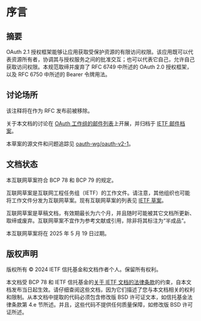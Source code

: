 # 序言

## 摘要

OAuth 2.1 授权框架能够让应用获取受保护资源的有限访问权限。该应用既可以代表资源所有者，协调其与授权服务之间的批准交互；也可以代表它自己，允许自己获取访问权限。本规范取缔并废弃了 RFC 6749 中所述的 OAuth 2.0 授权框架，以及 RFC 6750 中所述的 Bearer 令牌用法。

## 讨论场所

该注释将在作为 RFC 发布前被移除。

关于本文档的讨论在 [OAuth 工作组的邮件列表](mailto:oauth@ietf.org)上开展，并归档于 [IETF 邮件档案](https://mailarchive.ietf.org/arch/browse/oauth/)。

本草案的源文件和问题追踪见 [oauth-wg/oauth-v2-1](https://github.com/oauth-wg/oauth-v2-1)。

## 文档状态

本互联网草案符合 BCP 78 和 BCP 79 的规定。

互联网草案是互联网工程任务组（IETF）的工作文件。请注意，其他组织也可能将工作文件分发为互联网草案。现有互联网草案的列表见 [IETF 草案](https://datatracker.ietf.org/drafts/current/)。

互联网草案是草稿文档，有效期最长为六个月，并且随时可能被其它文档所更新、取缔或废弃。互联网草案不宜作为参考文献或引用，除非将其标注为“半成品”。

本互联网草案将在 2025 年 5 月 19 日过期。

## 版权声明

版权所有 © 2024 IETF 信托基金和文档作者个人。保留所有权利。

本文档受 BCP 78 和 IETF 信托基金的[关于 IETF 文档的法律条款](https://trustee.ietf.org/license-info/)的约束，自本文档发布当日起生效。请仔细查阅这些文档，因为它们描述了您与本文档相关的权利和限制。从本文档中提取的代码必须包含修改版 BSD 许可证文本，如信托基金法律条款第 4.e 节所述。并且，这些代码不提供任何质量保障，如修改版 BSD 许可证所述。
